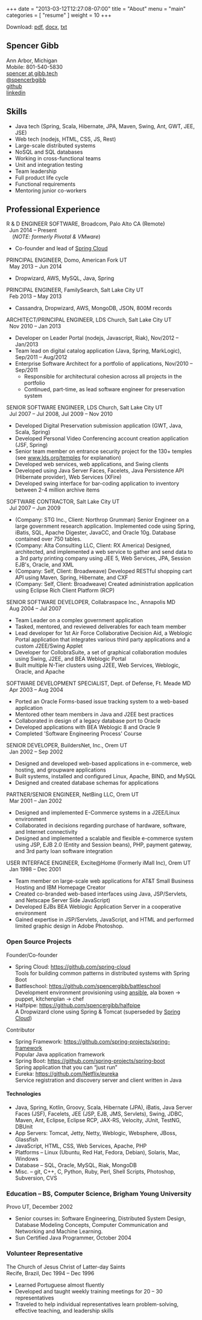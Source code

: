 +++
date = "2013-03-12T12:27:08-07:00"
title = "About"
menu = "main"
categories = [
  "resume"
]
weight = 10
+++

Download: [pdf](/resume/spencer_gibb_resume.pdf),
[docx](/resume/spencer_gibb_resume.docx),
[txt](/resume/spencer_gibb_resume.txt)

Spencer Gibb
---------
Ann Arbor, Michigan  
Mobile: 801-540-5830  
[spencer at gibb.tech](mailto:spencer@gibb.tech)  
[@spencerbgibb](http://twitter.com/spencerbgibb)  
[github](https://github.com/spencergibb)  
[linkedin](http://www.linkedin.com/in/spencergibb)  

Skills
---------
* Java tech (Spring, Scala, Hibernate, JPA, Maven, Swing, Ant, GWT, JEE, JSE)
* Web tech (nodejs, HTML, CSS, JS, Rest)
* Large-scale distributed systems
* NoSQL and SQL databases
* Working in cross-functional teams
* Unit and integration testing
* Team leadership
* Full product life cycle
* Functional requirements
* Mentoring junior co-workers

Professional Experience
------------------------------------------------------------------------------------------
R & D ENGINEER SOFTWARE, Broadcom, Palo Alto CA (Remote)  
&nbsp;&nbsp;Jun 2014 – Present  
&nbsp;&nbsp;&nbsp;&nbsp;(_NOTE: formerly Pivotal & VMware_)
* Co-founder and lead of [Spring Cloud](https://github.com/spring-cloud)

PRINCIPAL ENGINEER, Domo, American Fork UT  
&nbsp;&nbsp;May 2013 – Jun 2014

* Dropwizard, AWS, MySQL, Java, Spring

PRINCIPAL ENGINEER, FamilySearch, Salt Lake City UT  
&nbsp;&nbsp;Feb 2013 – May 2013

* Cassandra, Dropwizard, AWS, MongoDB, JSON, 800M records

ARCHITECT/PRINCIPAL ENGINEER, LDS Church, Salt Lake City UT  
&nbsp;&nbsp;Nov 2010 – Jan 2013

* Developer on Leader Portal (nodejs, Javascript, Riak), Nov/2012 – Jan/2013
* Team lead on digital catalog application (Java, Spring, MarkLogic), Sep/2011 – Aug/2012
* Enterprise Software Architect for a portfolio of applications, Nov/2010 – Sep/2011
  * Responsible for architectural cohesion across all projects in the portfolio
  * Continued, part-time, as lead software engineer for preservation system

SENIOR SOFTWARE ENGINEER, LDS Church, Salt Lake City UT  
&nbsp;&nbsp;Jul 2007 – Jul 2008, Jul 2009 – Nov 2010

* Developed Digital Preservation submission application (GWT, Java, Scala, Spring)
* Developed Personal Video Conferencing account creation application (JSF, Spring)
* Senior team member on entrance security project for the 130+ temples (see
  www.lds.org/temples for explanation)
* Developed web services, web applications, and Swing clients
* Developed using Java Server Faces, Facelets, Java Persistence API (Hibernate provider), Web Services (XFire)
* Developed swing interface for bar-coding application to inventory between 2-4 million archive items

SOFTWARE CONTRACTOR, Salt Lake City UT  
&nbsp;&nbsp;Jul 2007 – Jun 2009

* (Company: STG Inc., Client: Northrop Grumman) Senior Engineer on a large government research application.  Implemented code using Spring, iBatis, SQL, Apache Digester, JavaCC, and Oracle 10g.  Database contained over 750 tables.
* (Company: Alta Consulting LLC, Client: RX America) Designed, architected, and implemented a web service to gather and send data to a 3rd party printing company using JEE 5, Web Services, JPA, Session EJB's, Oracle, and XML
* (Company: Self, Client: Broadweave) Developed RESTful shopping cart API using Maven, Spring, Hibernate, and CXF
* (Company: Self, Client: Broadweave) Created administration application using Eclipse Rich Client Platform (RCP)

SENIOR SOFTWARE DEVELOPER, Collabraspace Inc., Annapolis MD  
&nbsp;&nbsp;Aug 2004 – Jul 2007

* Team Leader on a complex government application
* Tasked, mentored, and reviewed deliverables for each team member
* Lead developer for 1st Air Force Collaborative Decision Aid, a Weblogic Portal application that integrates various third party applications and a custom J2EE/Swing Applet
* Developer for CollobraSuite, a set of graphical collaboration modules using Swing, J2EE, and BEA Weblogic Portal
* Built multiple N-Tier clusters using J2EE, Web Services, Weblogic, Oracle, and Apache

SOFTWARE DEVELOPMENT SPECIALIST, Dept. of Defense, Ft. Meade MD  
&nbsp;&nbsp;Apr 2003 – Aug 2004

* Ported an Oracle Forms-based issue tracking system to a web-based application
* Mentored other team members in Java and J2EE best practices
* Collaborated in design of a legacy database port to Oracle
* Developed applications with BEA Weblogic 8 and Oracle 9
* Completed 'Software Engineering Process' Course

SENIOR DEVELOPER, BuildersNet, Inc., Orem UT  
&nbsp;&nbsp;Jan 2002 – Sep 2002

* Designed and developed web-based applications in e-commerce, web hosting, and groupware applications
* Built systems, installed and configured Linux, Apache, BIND, and MySQL
* Designed and created database schemas for applications

PARTNER/SENIOR ENGINEER, NetBing LLC, Orem UT  
&nbsp;&nbsp;Mar 2001 – Jan 2002

* Designed and implemented E-Commerce systems in a J2EE/Linux environment
* Collaborated in decisions regarding purchase of hardware, software, and Internet connectivity
* Designed and implemented a scalable and flexible e-commerce system using JSP, EJB 2.0 (Entity and Session beans), PHP, payment gateway, and 3rd party loan software integration

USER INTERFACE ENGINEER, Excite@Home (Formerly iMall Inc), Orem UT<br/>
&nbsp;&nbsp;Jan 1998 – Dec 2001

* Team member on large-scale web applications for AT&T Small Business Hosting and IBM Homepage Creator
* Created co-branded web-based interfaces using Java, JSP/Servlets, and Netscape Server Side JavaScript)
* Developed EJBs BEA Weblogic Application Server in a cooperative environment
* Gained expertise in JSP/Servlets, JavaScript, and HTML and performed limited graphic design in Adobe Photoshop.

### Open Source Projects

Founder/Co-founder

 * Spring Cloud: https://github.com/spring-cloud  
   Tools for building common patterns in distributed systems with Spring Boot
 * Battleschool: https://github.com/spencergibb/battleschool  
   Development environment provisioning using [ansible](http:ansible.com), ala boxen -> puppet, kitchenplan -> chef
 * Halfpipe: https://github.com/spencergibb/halfpipe  
   A Dropwizard clone using Spring & Tomcat (superseded by [Spring Cloud](https://github.com/spring-cloud))

Contributor

 * Spring Framework: https://github.com/spring-projects/spring-framework  
  Popular Java application framework
 * Spring Boot: https://github.com/spring-projects/spring-boot  
  Spring application that you can “just run”
 * Eureka: https://github.com/Netflix/eureka  
  Service registration and discovery server and client written in Java

#### Technologies

* Java, Spring, Kotlin, Groovy, Scala, Hibernate (JPA), iBatis, Java Server Faces (JSF), Facelets, JEE (JSP, EJB, JMS, Servlets), Swing, JDBC, Maven, Ant, Eclipse, Eclipse RCP, JAX-RS, Velocity, JUnit, TestNG, DBUnit
* App Servers: Tomcat, Jetty, Netty, Weblogic, Websphere, JBoss, Glassfish
* JavaScript, HTML, CSS, Web Services, Apache, PHP
* Platforms – Linux (Ubuntu, Red Hat, Fedora, Debian), Solaris, Mac, Windows
* Database – SQL, Oracle, MySQL, Riak, MongoDB
* Misc. – git, C++, C, Python, Ruby, Perl, Shell Scripts, Photoshop, Subversion, CVS


### Education – BS, Computer Science, Brigham Young University
Provo UT, December 2002

* Senior courses in: Software Engineering, Distributed System Design, Database Modeling Concepts, Computer Communication and Networking and Machine Learning.
* Sun Certified Java Programmer, October 2004

### Volunteer Representative
  The Church of Jesus Christ of Latter-day Saints  
  Recife, Brazil, Dec 1994 – Dec 1996

* Learned Portuguese almost fluently
* Developed and taught weekly training meetings for 20 – 30 representatives
* Traveled to help individual representatives learn problem-solving, effective teaching, and leadership skills
